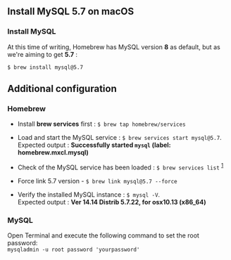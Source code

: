 ## Install MySQL 5.7 on macOS

### Install MySQL
At this time of writing, Homebrew has MySQL version **8** as default, but as we're aiming to get **5.7** :

`$ brew install mysql@5.7`

## Additional configuration
### Homebrew

* Install **brew services** first : `$ brew tap homebrew/services`
* Load and start the MySQL service : `$ brew services start mysql@5.7`.   
Expected output : **Successfully started `mysql` (label: homebrew.mxcl.mysql)** 	  

* Check of the MySQL service has been loaded : `$ brew services list` <sup>[1](#1)</sup>

* Force link 5.7 version - `$ brew link mysql@5.7 --force` 
* Verify the installed MySQL instance : `$ mysql -V`.   
Expected output : **Ver 14.14 Distrib 5.7.22, for osx10.13 (x86_64)**  


### MySQL
Open Terminal and execute the following command to set the root password:  
 `mysqladmin -u root password 'yourpassword'`  
